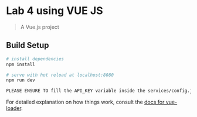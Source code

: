 # Lab 4 using VUE JS

> A Vue.js project
## Build Setup

``` bash
# install dependencies
npm install

# serve with hot reload at localhost:8080
npm run dev

PLEASE ENSURE TO fill the API_KEY variable inside the services/config.js file, otherwise it won't work.
```

For detailed explanation on how things work, consult the [docs for vue-loader](http://vuejs.github.io/vue-loader).

